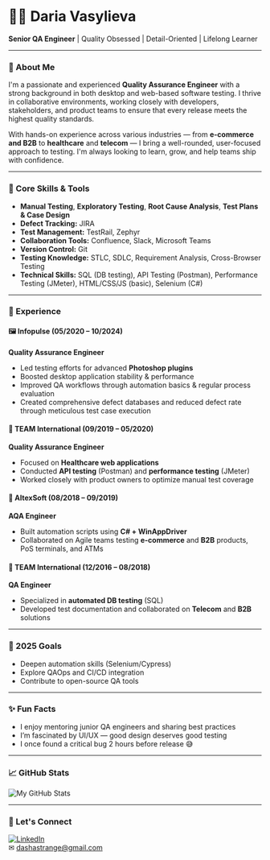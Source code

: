 # 👩‍💻 Daria Vasylieva

**Senior QA Engineer** | Quality Obsessed | Detail-Oriented | Lifelong Learner  

---

### 👀 About Me

I'm a passionate and experienced **Quality Assurance Engineer** with a strong background in both desktop and web-based software testing. I thrive in collaborative environments, working closely with developers, stakeholders, and product teams to ensure that every release meets the highest quality standards.

With hands-on experience across various industries — from **e-commerce and B2B** to **healthcare** and **telecom** — I bring a well-rounded, user-focused approach to testing. I'm always looking to learn, grow, and help teams ship with confidence.

---

### 🧠 Core Skills & Tools

- **Manual Testing**, **Exploratory Testing**, **Root Cause Analysis**, **Test Plans & Case Design**
- **Defect Tracking:** JIRA  
- **Test Management:** TestRail, Zephyr  
- **Collaboration Tools:** Confluence, Slack, Microsoft Teams  
- **Version Control:** Git  
- **Testing Knowledge:** STLC, SDLC, Requirement Analysis, Cross-Browser Testing  
- **Technical Skills:** SQL (DB testing), API Testing (Postman), Performance Testing (JMeter), HTML/CSS/JS (basic), Selenium (C#)

---

### 💼 Experience

#### 🖼 Infopulse (05/2020 – 10/2024)  
**Quality Assurance Engineer**  
- Led testing efforts for advanced **Photoshop plugins**
- Boosted desktop application stability & performance
- Improved QA workflows through automation basics & regular process evaluation
- Created comprehensive defect databases and reduced defect rate through meticulous test case execution

#### 💊 TEAM International (09/2019 – 05/2020)  
**Quality Assurance Engineer**  
- Focused on **Healthcare web applications**
- Conducted **API testing** (Postman) and **performance testing** (JMeter)
- Worked closely with product owners to optimize manual test coverage

#### 🧪 AltexSoft (08/2018 – 09/2019)  
**AQA Engineer**  
- Built automation scripts using **C# + WinAppDriver**
- Collaborated on Agile teams testing **e-commerce** and **B2B** products, PoS terminals, and ATMs

#### 📡 TEAM International (12/2016 – 08/2018)  
**QA Engineer**  
- Specialized in **automated DB testing** (SQL)
- Developed test documentation and collaborated on **Telecom** and **B2B** solutions

---

### 🎯 2025 Goals

- Deepen automation skills (Selenium/Cypress)
- Explore QAOps and CI/CD integration
- Contribute to open-source QA tools

---

### ✨ Fun Facts

- I enjoy mentoring junior QA engineers and sharing best practices  
- I’m fascinated by UI/UX — good design deserves good testing  
- I once found a critical bug 2 hours before release 😅

---

### 📈 GitHub Stats

![My GitHub Stats](https://github-readme-stats.vercel.app/api?username=dashastrange&show_icons=true&theme=radical)

---

### 🔗 Let's Connect

[![LinkedIn](https://img.shields.io/badge/-LinkedIn-blue?style=flat-square&logo=linkedin)](https://www.linkedin.com/in/daria-vasylieva/)  
✉ dashastrange@gmail.com
